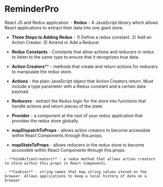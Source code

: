 # ReminderPro
React JS and Redux application
  - **Redux** - A JavaScript library which allows React applications to extract their data into one giant store.

  -  **Three Steps to Adding Redux** -  1) Define a redux constant. 2) Add an Action Creator. 3) Amend or Add a Reducer

  - **Redux Constants** - Constants that allow actions and reducers in redux to listen to the same type to ensure that it recognizes true data.

  - **Action Creators**** - methods that create and return actions for reducers to manipulate the redux store.

   - **Actions** - the plain JavaScript object that Action Creators return. Must include a type parameter with a Redux constant and a certain data payload.

   - **Reducers** - extract the Redux logic for the store into functions that handle actions and return pieces of the state.

   - **Provider** - a component at the root of your redux application that provides the redux store globally.

   - **mapDispatchToProps** - allows action creators to become accessible within React Components through this.props.

   - **mapStateToProps** - allows reducers in the redux store to become accessible within React Components through this.props.

    - **bindActionCreators** - a redux method that allows action creators to store within this.props in React Components.

    - **Cookies** - string names that map string values stored on the browser. Allows applications to keep a local history of data on a browser
